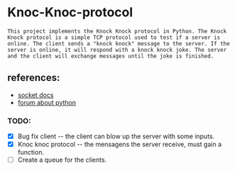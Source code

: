 # Knoc-Knoc-protocol
    This project implements the Knock Knock protocol in Python. The Knock Knock protocol is a simple TCP protocol used to test if a server is online. The client sends a "knock knock" message to the server. If the server is online, it will respond with a knock knock joke. The server and the client will exchange messages until the joke is finished.
## references: 
* [socket docs](https://docs.python.org/3/library/socket.html)
* [forum about python](https://realpython.com/python-sockets/)
### TODO:
- [x] Bug fix client -- the client can blow up the server with some inputs.
- [x] Knoc knoc protocol -- the mensagens the server receive, must gain a function.
- [ ] Create a queue for the clients.